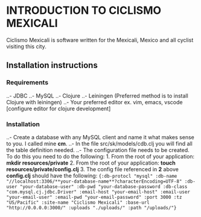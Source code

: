 # INTRODUCTION TO CICLISMO MEXICALI
Ciclismo Mexicali is software written for the Mexicali, Mexico and all cyclist visiting this city.

## Installation instructions

### Requirements
..- JDBC
..- MySQL
..- Clojure
..- Leiningen (Preferred method is to install Clojure with leiningen)
..- Your preferred editor ex. vim, emacs, vscode [configure editor for clojure development]

### Installation
..- Create a database with any MySQL client and name it what makes sense to you.  I called mine **cm**.
..- In the file src/sk/models/cdb.clj you will find all the table definition needed.
..- The configuration file needs to be created.  To do this you need to do the following:
    1. From the root of your application: **mkdir resources/private**
    2. From the root of your application: **touch resources/private/config.clj**
    3. The config file referenced in **2** above **config.clj** should have the following:
       `{:db-protocl "mysql"
           :db-name "//localhost:3306/**your-database-name**?characterEncoding=UTF-8"
           :db-user "your-database-user"
           :db-pwd "your-database-password
           :db-class "com.mysql.cj.jdbc.Driver"
           :email-host "your-email-host"
           :email-user "your-email-user"
           :email-pwd "your-email-password"
           :port 3000
           :tz "US/Pacific"
           :site-name "Ciclismo Mexicali"
           :base-url "http://0.0.0.0:3000/"
           :uploads "./uploads/"
           :path "/uploads/"}`



